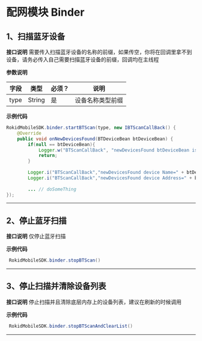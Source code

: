# 配网模块 Binder
## 1、扫描蓝牙设备

**接口说明**
需要传入扫描蓝牙设备的名称的前缀，如果传空，你将在回调里拿不到设备，请务必传入自己需要扫描蓝牙设备的前缀，回调均在主线程

**参数说明**

| 字段    | 类型   | 必须？| 说明 |
| ------ | ----- | ----- | ----- |
| type | String | 是 | 设备名称类型前缀 |

**示例代码**

``` java
RokidMobileSDK.binder.startBTScan(type, new IBTScanCallBack() {
    @Override
    public void onNewDevicesFound(BTDeviceBean btDeviceBean) {
        if(null == btDeviceBean){
            Logger.w("BTScanCallBack", "newDevicesFound btDeviceBean is null");
            return;
        }
        
        Logger.i("BTScanCallBack","newDevicesFound device Name=" + btDeviceBean.getName())
        Logger.i("BTScanCallBack","newDevicesFound device Address=" + btDeviceBean.getAddress())
        
        ... // doSomeThing
});
```

---

## 2、停止蓝牙扫描 

**接口说明**
仅停止蓝牙扫描

**示例代码**

```java
 RokidMobileSDK.binder.stopBTScan()
```

---

## 3、停止扫描并清除设备列表

**接口说明**
 停止扫描并且清除底层内存上的设备列表，建议在刷新的时候调用

**示例代码**

```java
 RokidMobileSDK.binder.stopBTScanAndClearList()
```

---

